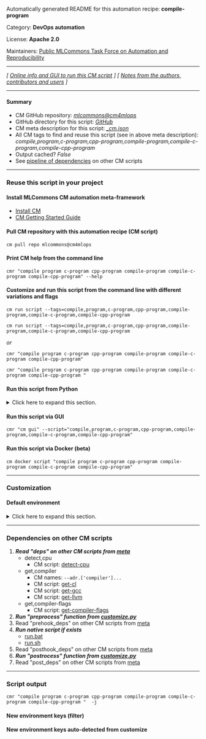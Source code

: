 Automatically generated README for this automation recipe: **compile-program**

Category: **DevOps automation**

License: **Apache 2.0**

Maintainers: [Public MLCommons Task Force on Automation and Reproducibility](https://github.com/mlcommons/ck/blob/master/docs/taskforce.md)

---
*[ [Online info and GUI to run this CM script](https://access.cknowledge.org/playground/?action=scripts&name=compile-program,c05042ba005a4bfa) ] [ [Notes from the authors, contributors and users](README-extra.md) ]*

---
#### Summary

* CM GitHub repository: *[mlcommons@cm4mlops](https://github.com/mlcommons/cm4mlops/tree/dev)*
* GitHub directory for this script: *[GitHub](https://github.com/mlcommons/cm4mlops/tree/dev/script/compile-program)*
* CM meta description for this script: *[_cm.json](_cm.json)*
* All CM tags to find and reuse this script (see in above meta description): *compile,program,c-program,cpp-program,compile-program,compile-c-program,compile-cpp-program*
* Output cached? *False*
* See [pipeline of dependencies](#dependencies-on-other-cm-scripts) on other CM scripts


---
### Reuse this script in your project

#### Install MLCommons CM automation meta-framework

* [Install CM](https://access.cknowledge.org/playground/?action=install)
* [CM Getting Started Guide](https://github.com/mlcommons/ck/blob/master/docs/getting-started.md)

#### Pull CM repository with this automation recipe (CM script)

```cm pull repo mlcommons@cm4mlops```

#### Print CM help from the command line

````cmr "compile program c-program cpp-program compile-program compile-c-program compile-cpp-program" --help````

#### Customize and run this script from the command line with different variations and flags

`cm run script --tags=compile,program,c-program,cpp-program,compile-program,compile-c-program,compile-cpp-program`

`cm run script --tags=compile,program,c-program,cpp-program,compile-program,compile-c-program,compile-cpp-program `

*or*

`cmr "compile program c-program cpp-program compile-program compile-c-program compile-cpp-program"`

`cmr "compile program c-program cpp-program compile-program compile-c-program compile-cpp-program " `


#### Run this script from Python

<details>
<summary>Click here to expand this section.</summary>

```python

import cmind

r = cmind.access({'action':'run'
                  'automation':'script',
                  'tags':'compile,program,c-program,cpp-program,compile-program,compile-c-program,compile-cpp-program'
                  'out':'con',
                  ...
                  (other input keys for this script)
                  ...
                 })

if r['return']>0:
    print (r['error'])

```

</details>


#### Run this script via GUI

```cmr "cm gui" --script="compile,program,c-program,cpp-program,compile-program,compile-c-program,compile-cpp-program"```

#### Run this script via Docker (beta)

`cm docker script "compile program c-program cpp-program compile-program compile-c-program compile-cpp-program" `

___
### Customization

#### Default environment

<details>
<summary>Click here to expand this section.</summary>

These keys can be updated via `--env.KEY=VALUE` or `env` dictionary in `@input.json` or using script flags.

* SKIP_RECOMPILE: `no`

</details>

___
### Dependencies on other CM scripts


  1. ***Read "deps" on other CM scripts from [meta](https://github.com/mlcommons/cm4mlops/tree/dev/script/compile-program/_cm.json)***
     * detect,cpu
       - CM script: [detect-cpu](https://github.com/mlcommons/cm4mlops/tree/master/script/detect-cpu)
     * get,compiler
       * CM names: `--adr.['compiler']...`
       - CM script: [get-cl](https://github.com/mlcommons/cm4mlops/tree/master/script/get-cl)
       - CM script: [get-gcc](https://github.com/mlcommons/cm4mlops/tree/master/script/get-gcc)
       - CM script: [get-llvm](https://github.com/mlcommons/cm4mlops/tree/master/script/get-llvm)
     * get,compiler-flags
       - CM script: [get-compiler-flags](https://github.com/mlcommons/cm4mlops/tree/master/script/get-compiler-flags)
  1. ***Run "preprocess" function from [customize.py](https://github.com/mlcommons/cm4mlops/tree/dev/script/compile-program/customize.py)***
  1. Read "prehook_deps" on other CM scripts from [meta](https://github.com/mlcommons/cm4mlops/tree/dev/script/compile-program/_cm.json)
  1. ***Run native script if exists***
     * [run.bat](https://github.com/mlcommons/cm4mlops/tree/dev/script/compile-program/run.bat)
     * [run.sh](https://github.com/mlcommons/cm4mlops/tree/dev/script/compile-program/run.sh)
  1. Read "posthook_deps" on other CM scripts from [meta](https://github.com/mlcommons/cm4mlops/tree/dev/script/compile-program/_cm.json)
  1. ***Run "postrocess" function from [customize.py](https://github.com/mlcommons/cm4mlops/tree/dev/script/compile-program/customize.py)***
  1. Read "post_deps" on other CM scripts from [meta](https://github.com/mlcommons/cm4mlops/tree/dev/script/compile-program/_cm.json)

___
### Script output
`cmr "compile program c-program cpp-program compile-program compile-c-program compile-cpp-program "  -j`
#### New environment keys (filter)

#### New environment keys auto-detected from customize

